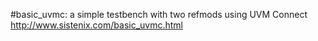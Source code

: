 #basic_uvmc: a simple testbench with two refmods using UVM Connect
http://www.sistenix.com/basic_uvmc.html
